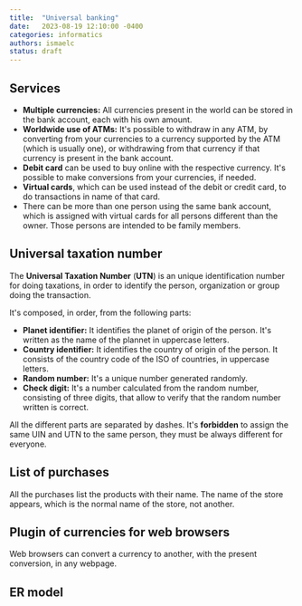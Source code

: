 ```yaml
---
title:  "Universal banking"
date:   2023-08-19 12:10:00 -0400
categories: informatics
authors: ismaelc
status: draft
---
```


## Services

- **Multiple currencies:** All currencies present in the world can be stored in the bank account, each with his own amount.
- **Worldwide use of ATMs:** It's possible to withdraw in any ATM, by converting from your currencies to a currency supported by the ATM (which is usually one), or withdrawing from that currency if that currency is present in the bank account.
- **Debit card** can be used to buy online with the respective currency. It's possible to make conversions from your currencies, if needed.
- **Virtual cards**, which can be used instead of the debit or credit card, to do transactions in name of that card.
- There can be more than one person using the same bank account, which is assigned with virtual cards for all persons different than the owner. Those persons are intended to be family members.

## Universal taxation number

The **Universal Taxation Number** (**UTN**) is an unique identification number for doing taxations, in order to identify the person, organization or group doing the transaction.

It's composed, in order, from the following parts:

- **Planet identifier:** It identifies the planet of origin of the person. It's written as the name of the plannet in uppercase letters.
- **Country identifier:** It identifies the country of origin of the person. It consists of the country code of the ISO of countries, in uppercase letters.
- **Random number:** It's a unique number generated randomly.
- **Check digit:** It's a number calculated from the random number, consisting of three digits, that allow to verify that the random number written is correct.

All the different parts are separated by dashes. It's **forbidden** to assign the same UIN and UTN to the same person, they must be always different for everyone.

## List of purchases

All the purchases list the products with their name. The name of the store appears, which is the normal name of the store, not another.

## Plugin of currencies for web browsers

Web browsers can convert a currency to another, with the present conversion, in any webpage.

## ER model

